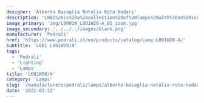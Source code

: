 ```yaml
---
designer: 'Alberto Basaglia Natalia Rota Nodari'
description: 'L001%20is%20a%20collection%20of%20lamps%20with%20an%20iconic%20design%20consisting%20of%20elements%20capable%20of%20creating%20different%20combinations.%20Wall%20lamp%20with%20injection%20moulded%20polycarbonate%20diffuser%20%D8%20265mm%2C%20visible%20cable%20and%20230mm%20long%20steel%20tube%20frame.'
image_primary: 'img/L0001W_L001W20-A_01_zoom.jpg'
image_secondary: '../../../images/blank.png'
manufacturer: 'Pedrali'
href: 'https://www.pedrali.it/en/products/catalog/Lamp-L001W20-A/'
subtitle: 'L001 L001W20/A'
tags:
  - 'Pedrali'
  - 'Lighting'
  - 'Lamps'
title: 'L001W20/A'
category: 'Lamps'
slug: '/manufacturers/pedrali/lamps/alberto-basaglia-natalia-rota-nodari-l-001-w-20-a'
date: '2021-02-22'
---
```

